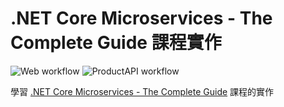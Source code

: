 # .NET Core Microservices - The Complete Guide 課程實作

![Web workflow](https://github.com/CH-Chang/DotNet6MicroServicePratice/actions/workflows/Web.yml/badge.svg)
![ProductAPI workflow](https://github.com/CH-Chang/DotNet6MicroServicePratice/actions/workflows/ProductAPI.yml/badge.svg)

學習 [.NET Core Microservices - The Complete Guide](https://www.udemy.com/course/net-core-microservices-the-complete-guide-net-6-mvc/) 課程的實作
